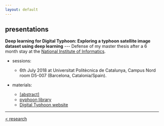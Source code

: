 ```yaml
---
layout: default
---
```


## presentations

**Deep learning for Digital Typhoon: Exploring a typhoon satellite image dataset using deep learning** --- Defense of my master thesis after a 6 month stay at the [National Institute of Informatics](https://www.nii.ac.jp/en/). 
  - sessions:
    <ul class="fa-ul">
      <li><i class="fas fa-square"></i> 6th July 2018 at Universitat Politècnica de Catalunya, Campus Nord room D5-007 (Barcelona, Catalonia/Spain).</li>
     
    </ul>
   
  - materials:
    - [[abstract]](tfmabstract.md)
    - [pyphoon library](http://lcsrg.me/pyphoon)
    - [Digital Typhoon website](http://digital-typhoon.org)

---



[< research](research.md)
  
